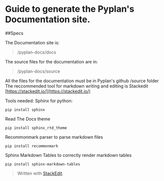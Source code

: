 # Guide to generate the Pyplan's Documentation site.

##Specs

The Documentation site is: 

> /pyplan-docs/docs

The source files for the documentation are in: 

> /pyplan-docs/source

All the files for the documentation must be in Pyplan's github /source folder
The reccommended tool for markdown writing and editing is Stackedit [https://stackedit.io/](https://stackedit.io/)

Tools needed:
Sphinx for python:

    pip install sphinx
Read The Docs theme

    pip install sphinx_rtd_theme

Recommonmark parser to parse markdown files

    pip install recommonmark

Sphinx Markdown Tables to correctly render markdown tables

```
pip install sphinx-markdown-tables
```





> Written with [StackEdit](https://stackedit.io/).
<!--stackedit_data:
eyJoaXN0b3J5IjpbMTE3MDYyNDEwMywtMTA2MjI0Mjg5NF19
-->